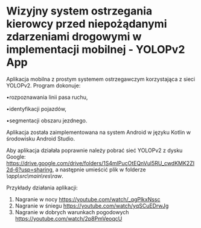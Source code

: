 # Wizyjny system ostrzegania kierowcy przed niepożądanymi zdarzeniami drogowymi w implementacji mobilnej - YOLOPv2 App

Aplikacja mobilna z prostym systemem ostrzegawczym korzystająca z sieci YOLOPv2.
Program dokonuje:

•rozpoznawania linii pasa ruchu,

•identyfikacji pojazdów,

•segmentacji obszaru jezdnego.

Aplikacja została zaimplementowana na system Android w języku Kotlin w środowisku Android Studio.

Aby aplikacja działała poprawnie należy pobrać sieć YOLOPv2 z dysku Google: https://drive.google.com/drive/folders/1S4mlPucOtEQnVul5RU_cwdKMK2ZI2d-6?usp=sharing, 
a następnie umieścić plik w folderze *\app\src\main\res\raw*.

Przykłady działania aplikacji: 
1. Nagranie w nocy https://youtube.com/watch/_qgPlkxNssc
2. Nagranie w śniegu https://youtube.com/watch/yqSCuEDrwJg
3. Nagranie w dobrych warunkach pogodowych https://youtube.com/watch/2p8PmVeoqcU
